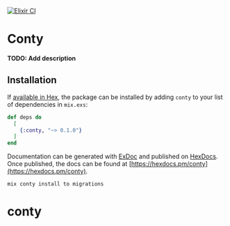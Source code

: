 [![Elixir CI](https://github.com/ponyesteves/conty/actions/workflows/elixir.yml/badge.svg)](https://github.com/ponyesteves/conty/actions/workflows/elixir.yml)

# Conty

**TODO: Add description**

## Installation

If [available in Hex](https://hex.pm/docs/publish), the package can be installed
by adding `conty` to your list of dependencies in `mix.exs`:

```elixir
def deps do
  [
    {:conty, "~> 0.1.0"}
  ]
end
```

Documentation can be generated with [ExDoc](https://github.com/elixir-lang/ex_doc)
and published on [HexDocs](https://hexdocs.pm). Once published, the docs can
be found at [https://hexdocs.pm/conty](https://hexdocs.pm/conty).

`mix conty install to migrations`
# conty
